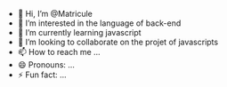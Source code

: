 - 👋 Hi, I’m @Matricule
- 👀 I’m interested in the language of back-end
- 🌱 I’m currently learning javascript
- 💞️ I’m looking to collaborate on the projet of javascripts
- 📫 How to reach me ...
- 😄 Pronouns: ...
- ⚡ Fun fact: ...

<!---
Matricule/Matricule is a ✨ special ✨ repository because its `README.md` (this file) appears on your GitHub profile.
You can click the Preview link to take a look at your changes.
--->
